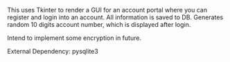 This uses Tkinter to render a GUI for an account portal where you can register and login into an account.
All information is saved to DB. Generates random 10 digits account number, which is displayed after login.

Intend to implement some encryption in future. 

External Dependency: pysqlite3

